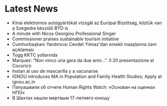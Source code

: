 # Latest News
-  Kínai elektromos autógyártókat vizsgál az Európai Bizottság, köztük van a Szegedre készülő BYD is
-  A minute with Nicos Georgiou Professional Singer
-  Commissioner praises sustainable tourism initiative
-  Cumhurbaşkanı Yardımcısı Cevdet Yılmaz'dan emekli maaşlarına zam açıklaması
-  Togg KKTC yollarında
-  Marquez: "Non vinco una gara da due anni...". Il 20 presentazione al Cocoricò
-  Instan al uso de mascarilla y a vacunarse
-  IGNOU introduces MA in Population and Family Health Studies; Apply at ignou.ac.in
-  Папуашвили об отчете Human Rights Watch: «Основан на оценках НПО»
-  В Шахтах нашли мертвым 17-летнего юношу
